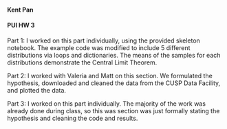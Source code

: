 #### Kent Pan
#### PUI HW 3

Part 1:
I worked on this part individually, using the provided skeleton notebook. The example code was modified to include 5 different distributions via loops and dictionaries. The means of the samples for each distributions demonstrate the Central Limit Theorem.

Part 2:
I worked with Valeria and Matt on this section. We formulated the hypothesis, downloaded and cleaned the data from the CUSP Data Facility, and plotted the data.

Part 3:
I worked on this part individually. The majority of the work was already done during class, so this was section was just formally stating the hypothesis and cleaning the code and results.